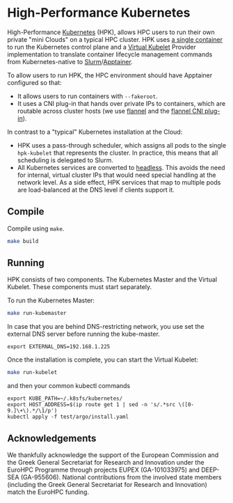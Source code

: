 # High-Performance Kubernetes

High-Performance [Kubernetes](https://kubernetes.io/) (HPK), allows HPC users to run their own private "mini Clouds" on
a typical HPC cluster. HPK uses [a single container](https://github.com/chazapis/kubernetes-from-scratch) to run the
Kubernetes control plane and a [Virtual Kubelet](https://github.com/virtual-kubelet/virtual-kubelet) Provider
implementation to translate container lifecycle management commands from Kubernetes-native
to [Slurm](https://slurm.schedmd.com/)/[Apptainer](https://github.com/apptainer/apptainer).

To allow users to run HPK, the HPC environment should have Apptainer configured so that:

* It allows users to run containers with `--fakeroot`.
* It uses a CNI plug-in that hands over private IPs to containers, which are routable across cluster hosts (we
  use [flannel](https://github.com/flannel-io/flannel) and
  the [flannel CNI plug-in](https://github.com/flannel-io/cni-plugin)).

In contrast to a "typical" Kubernetes installation at the Cloud:

* HPK uses a pass-through scheduler, which assigns all pods to the single `hpk-kubelet` that represents the cluster. In
  practice, this means that all scheduling is delegated to Slurm.
* All Kubernetes services are converted
  to [headless](https://kubernetes.io/docs/concepts/services-networking/service/#headless-services). This avoids the
  need for internal, virtual cluster IPs that would need special handling at the network level. As a side effect, HPK
  services that map to multiple pods are load-balanced at the DNS level if clients support it.

## Compile

Compile using `make`.

```bash
make build
```

## Running

HPK consists of two components. The Kubernetes Master and the Virtual Kubelet.
These components must start separately.

To run the Kubernetes Master:

```bash
make run-kubemaster
```

In case that you are behind DNS-restricting network, you use set the external DNS server before running the kube-master.
```
export EXTERNAL_DNS=192.168.1.225
```

Once the installation is complete, you can start the Virtual Kubelet:

```bash
make run-kubelet
```

and then your common kubectl commands
```basah
export KUBE_PATH=~/.k8sfs/kubernetes/
export HOST_ADDRESS=$(ip route get 1 | sed -n 's/.*src \([0-9.]\+\).*/\1/p')
kubectl apply -f test/argo/install.yaml
```

## Acknowledgements

We thankfully acknowledge the support of the European Commission and the Greek General Secretariat for Research and
Innovation under the EuroHPC Programme through projects EUPEX (GA-101033975) and DEEP-SEA (GA-955606). National
contributions from the involved state members (including the Greek General Secretariat for Research and Innovation)
match the EuroHPC funding.
